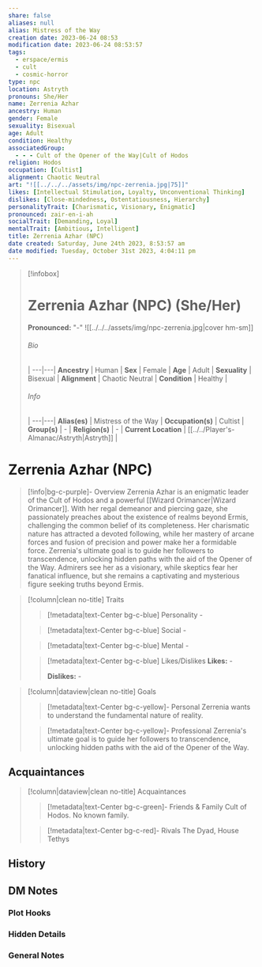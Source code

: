 ```yaml
---
share: false
aliases: null
alias: Mistress of the Way
creation date: 2023-06-24 08:53
modification date: 2023-06-24 08:53:57
tags:
  - erspace/ermis
  - cult
  - cosmic-horror
type: npc
location: Astryth
pronouns: She/Her
name: Zerrenia Azhar
ancestry: Human
gender: Female
sexuality: Bisexual
age: Adult
condition: Healthy
associatedGroup:
  - - - Cult of the Opener of the Way|Cult of Hodos
religion: Hodos
occupation: [Cultist]
alignment: Chaotic Neutral
art: "![[../../../assets/img/npc-zerrenia.jpg|75]]"
likes: [Intellectual Stimulation, Loyalty, Unconventional Thinking]
dislikes: [Close-mindedness, Ostentatiousness, Hierarchy]
personalityTrait: [Charismatic, Visionary, Enigmatic]
pronounced: zair-en-i-ah
socialTrait: [Demanding, Loyal]
mentalTrait: [Ambitious, Intelligent]
title: Zerrenia Azhar (NPC)
date created: Saturday, June 24th 2023, 8:53:57 am
date modified: Tuesday, October 31st 2023, 4:04:11 pm
---
```


> [!infobox]
> # Zerrenia Azhar (NPC) (She/Her)
> **Pronounced:**  "\-"
> ![[../../../assets/img/npc-zerrenia.jpg|cover hm-sm]]
> ###### Bio
>  |
> ---|---|
> **Ancestry** | Human |
> **Sex** | Female |
> **Age** | Adult |
> **Sexuality** | Bisexual |
> **Alignment** | Chaotic Neutral |
> **Condition** | Healthy |
> ###### Info
>  |
> ---|---|
> **Alias(es)** | Mistress of the Way |
> **Occupation(s)** | Cultist |
> **Group(s)** | \- |
> **Religion(s)** | \- |
> **Current Location** | [[../../Player's-Almanac/Astryth|Astryth]] |

# **Zerrenia Azhar (NPC)**
> [!info|bg-c-purple]- Overview
> Zerrenia Azhar is an enigmatic leader of the Cult of Hodos and a powerful [[Wizard Orimancer|Wizard Orimancer]]. With her regal demeanor and piercing gaze, she passionately preaches about the existence of realms beyond Ermis, challenging the common belief of its completeness. Her charismatic nature has attracted a devoted following, while her mastery of arcane forces and fusion of precision and power make her a formidable force. Zerrenia's ultimate goal is to guide her followers to transcendence, unlocking hidden paths with the aid of the Opener of the Way. Admirers see her as a visionary, while skeptics fear her fanatical influence, but she remains a captivating and mysterious figure seeking truths beyond Ermis. 

> [!column|clean no-title] Traits
> > [!metadata|text-Center bg-c-blue] Personality
> > \-
> 
> > [!metadata|text-Center bg-c-blue] Social
> > \-
> 
> > [!metadata|text-Center bg-c-blue] Mental
> > \-
> 
> > [!metadata|text-Center bg-c-blue] Likes/Dislikes
> > **Likes:** \-
> > 
> > **Dislikes:** \-

> [!column|dataview|clean no-title] Goals
> > [!metadata|text-Center bg-c-yellow]- Personal
> > Zerrenia wants to understand the fundamental nature of reality. 
> 
> > [!metadata|text-Center bg-c-yellow]- Professional
> > Zerrenia's ultimate goal is to guide her followers to transcendence, unlocking hidden paths with the aid of the Opener of the Way.
>

## Acquaintances
> [!column|dataview|clean no-title] Acquaintances
> > [!metadata|text-Center bg-c-green]- Friends & Family
> > Cult of Hodos. No known family. 
> 
> > [!metadata|text-Center bg-c-red]- Rivals
> > The Dyad, House Tethys
>

## History



## DM Notes
### Plot Hooks


### Hidden Details


### General Notes


